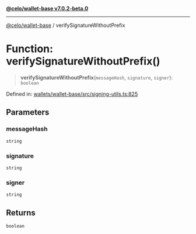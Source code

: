 [**@celo/wallet-base v7.0.2-beta.0**](../README.md)

***

[@celo/wallet-base](../README.md) / verifySignatureWithoutPrefix

# Function: verifySignatureWithoutPrefix()

> **verifySignatureWithoutPrefix**(`messageHash`, `signature`, `signer`): `boolean`

Defined in: [wallets/wallet-base/src/signing-utils.ts:825](https://github.com/celo-org/developer-tooling/blob/master/packages/sdk/wallets/wallet-base/src/signing-utils.ts#L825)

## Parameters

### messageHash

`string`

### signature

`string`

### signer

`string`

## Returns

`boolean`
